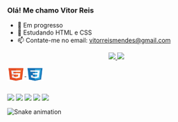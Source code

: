 ### Olá! Me chamo Vitor Reis 

- 🔭 Em progresso
- 🌱 Estudando HTML e CSS
- 📫 Contate-me no email: vitorreismendes@gmail.com
 <div align="center">
  <a href="https://github.com/vitorreismendes">
  <img height="160em" src="https://github-readme-stats.vercel.app/api?username=vitorreismendes&show_icons=true&theme=dark&include_all_commits=true&count_private=true"/>
  <img height="160em" src="https://github-readme-stats.vercel.app/api/top-langs/?username=vitorreismendes&layout=compact&langs_count=7&theme=dark"/>
</div>
  
<div style="display: inline_block"><br>
  <img align="center" alt="Rafa-HTML" height="30" width="40" src="https://raw.githubusercontent.com/devicons/devicon/master/icons/html5/html5-original.svg">
  <img align="center" alt="Rafa-CSS" height="30" width="40" src="https://raw.githubusercontent.com/devicons/devicon/master/icons/css3/css3-original.svg">
</div>
  
##
 
  <div>
    <a href="https://www.youtube.com/channel/UCl27Z_SQ737Tsh1BZbKTUgg" target="_blank"><img src="https://img.shields.io/badge/YouTube-FF0000?style=for-the-badge&logo=youtube&logoColor=white" target="_blank"></a>
  <a href="https://instagram.com/vitorre1s" target="_blank"><img src="https://img.shields.io/badge/-Instagram-%23E4405F?style=for-the-badge&logo=instagram&logoColor=white" target="_blank"></a>
 <a href="https://discord.gg/3NVh4kdd6G" target="_blank"><img src="https://img.shields.io/badge/Discord-7289DA?style=for-the-badge&logo=discord&logoColor=white" target="_blank"></a> 
  <a href = "vitorreismendes@gmail.com"><img src="https://img.shields.io/badge/-Gmail-%23333?style=for-the-badge&logo=gmail&logoColor=white" target="_blank"></a>
  <a href="https://www.linkedin.com/in/vitor-reis-282260212/" target="_blank"><img src="https://img.shields.io/badge/-LinkedIn-%230077B5?style=for-the-badge&logo=linkedin&logoColor=white" target="_blank"></a>    
  </div> 
  
  ![Snake animation](https://github.com/vitorreismendes/vitorreismendes/blob/output/github-contribution-grid-snake.svg)
  
 
